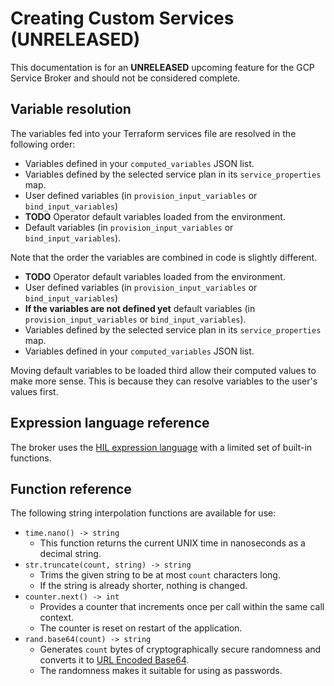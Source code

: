 # Creating Custom Services (UNRELEASED)

This documentation is for an **UNRELEASED** upcoming feature for the GCP Service Broker and should not be considered complete.

## Variable resolution

The variables fed into your Terraform services file are resolved in the following order:

* Variables defined in your `computed_variables` JSON list.
* Variables defined by the selected service plan in its `service_properties` map.
* User defined variables (in `provision_input_variables` or `bind_input_variables`)
* **TODO** Operator default variables loaded from the environment.
* Default variables (in `provision_input_variables` or `bind_input_variables`).

Note that the order the variables are combined in code is slightly different.

* **TODO** Operator default variables loaded from the environment.
* User defined variables (in `provision_input_variables` or `bind_input_variables`)
* **If the variables are not defined yet** default variables (in `provision_input_variables` or `bind_input_variables`).
* Variables defined by the selected service plan in its `service_properties` map.
* Variables defined in your `computed_variables` JSON list.

Moving default variables to be loaded third allow their computed values to make more sense.
This is because they can resolve variables to the user's values first. 

## Expression language reference

The broker uses the [HIL expression language](https://github.com/hashicorp/hil) with a limited set of built-in functions.

## Function reference

The following string interpolation functions are available for use:

* `time.nano() -> string`
  * This function returns the current UNIX time in nanoseconds as a decimal string.
* `str.truncate(count, string) -> string`
  * Trims the given string to be at most `count` characters long.
  * If the string is already shorter, nothing is changed.
* `counter.next() -> int`
  * Provides a counter that increments once per call within the same call context.
  * The counter is reset on restart of the application.
* `rand.base64(count) -> string`
  * Generates `count` bytes of cryptographically secure randomness and converts it to [URL Encoded Base64](https://tools.ietf.org/html/rfc4648).
  * The randomness makes it suitable for using as passwords.
